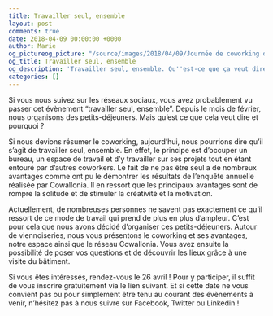 ```yaml
---
title: Travailler seul, ensemble
layout: post
comments: true
date: 2018-04-09 00:00:00 +0000
author: Marie
og_pictureog_picture: "/source/images/2018/04/09/Journée de coworking offerte(1).png"
og_title: Travailler seul, ensemble
og_description: 'Travailler seul, ensemble. Qu''est-ce que ça veut dire ? '
categories: []
---
```

Si vous nous suivez sur les réseaux sociaux, vous avez probablement vu passer cet évènement “travailler seul, ensemble”. Depuis le mois de février, nous organisons des petits-déjeuners. Mais qu’est ce que cela veut dire et pourquoi ?

<!--more-->

Si nous devions résumer le coworking, aujourd’hui, nous pourrions dire qu’il s’agit de travailler seul, ensemble. En effet, le principe est d’occuper un bureau, un espace de travail et d’y travailler sur ses projets tout en étant entouré par d’autres coworkers. Le fait de ne pas être seul a de nombreux avantages comme ont pu le démontrer les résultats de l’enquête annuelle réalisée par Cowallonia. Il en ressort que les principaux avantages sont de rompre la solitude et de stimuler la créativité et la motivation.

Actuellement, de nombreuses personnes ne savent pas exactement ce qu’il ressort de ce mode de travail qui prend de plus en plus d’ampleur. C’est pour cela que nous avons décidé d’organiser ces petits-déjeuners. Autour de viennoiseries, nous vous présentons le coworking et ses avantages, notre espace ainsi que le réseau Cowallonia. Vous avez ensuite la possibilité de poser vos questions et de découvrir les lieux grâce à une visite du bâtiment.

Si vous êtes intéressés, rendez-vous le 26 avril ! Pour y participer, il suffit de vous inscrire gratuitement via le lien suivant. Et si cette date ne vous convient pas ou pour simplement être tenu au courant des évènements à venir, n’hésitez pas à nous suivre sur Facebook, Twitter ou Linkedin !